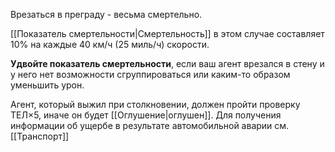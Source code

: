 Врезаться в преграду - весьма смертельно. 

[[Показатель смертельности|Смертельность]] в этом случае составляет 10% на каждые 40 км/ч (25 миль/ч) скорости. 

**Удвойте показатель смертельности**, если ваш агент врезался в стену и у него нет возможности сгруппироваться или каким-то образом уменьшить урон. 

Агент, который выжил при столкновении, должен пройти проверку ТЕЛ×5, иначе он будет [[Оглушение|оглушен]]. Для получения информации об ущербе в результате автомобильной аварии см. [[Транспорт]]